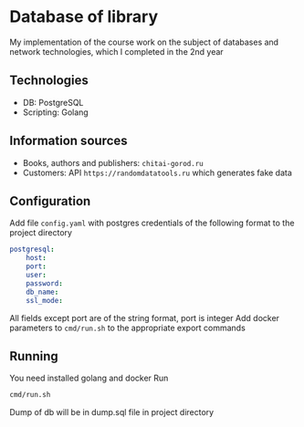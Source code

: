 # Database of library
My implementation of the course work on the subject of databases and network technologies, which I completed in the 2nd year

## Technologies
- DB: PostgreSQL
- Scripting: Golang

## Information sources
- Books, authors and publishers: `chitai-gorod.ru`
- Customers: API `https://randomdatatools.ru` which generates fake data

## Configuration
Add file `config.yaml` with postgres credentials of the following format to the project directory
```yaml
postgresql:
    host:
    port:
    user:
    password:
    db_name:
    ssl_mode:
```
All fields except port are of the string format, port is integer
Add docker parameters to `cmd/run.sh` to the appropriate export commands

## Running
You need installed golang and docker
Run
```bash
cmd/run.sh
```
Dump of db will be in dump.sql file in project directory
